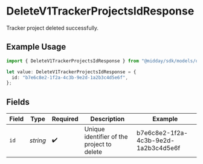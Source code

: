 # DeleteV1TrackerProjectsIdResponse

Tracker project deleted successfully.

## Example Usage

```typescript
import { DeleteV1TrackerProjectsIdResponse } from "@midday/sdk/models/operations";

let value: DeleteV1TrackerProjectsIdResponse = {
  id: "b7e6c8e2-1f2a-4c3b-9e2d-1a2b3c4d5e6f",
};
```

## Fields

| Field                                      | Type                                       | Required                                   | Description                                | Example                                    |
| ------------------------------------------ | ------------------------------------------ | ------------------------------------------ | ------------------------------------------ | ------------------------------------------ |
| `id`                                       | *string*                                   | :heavy_check_mark:                         | Unique identifier of the project to delete | b7e6c8e2-1f2a-4c3b-9e2d-1a2b3c4d5e6f       |